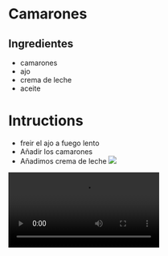 # Camarones
## Ingredientes
* camarones
* ajo
* crema de leche
* aceite

# Intructions 
* freir el ajo a fuego lento 
* Añadir los camarones
* Añadimos crema de leche
![ ](https://cdn-ilddihb.nitrocdn.com/MgqZCGPEMHvMRLsisMUCAIMWvgGMxqaj/assets/images/optimized/rev-987d2ba/www.goya.com/wp-content/uploads/2023/10/spanish-garlic-shrimp-new-1196x560.jpg)




![ ](https://i.makeagif.com/media/7-19-2021/_5NoI5.mp4) 
